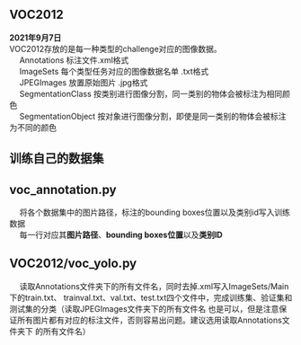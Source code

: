 VOC2012
---

**2021年9月7日**  
VOC2012存放的是每一种类型的challenge对应的图像数据。  
&emsp; Annotations 标注文件.xml格式  
&emsp; ImageSets 每个类型任务对应的图像数据名单 .txt格式  
&emsp; JPEGImages 放置原始图片 .jpg格式  
&emsp; SegmentationClass 按类别进行图像分割，同一类别的物体会被标注为相同颜色  
&emsp; SegmentationObject 按对象进行图像分割，即使是同一类别的物体会被标注为不同的颜色


训练自己的数据集
---
## voc_annotation.py
&emsp; 将各个数据集中的图片路径，标注的bounding boxes位置以及类别id写入训练数据  
&emsp; 每一行对应其**图片路径**、**bounding boxes位置**以及**类别ID**

## VOC2012/voc_yolo.py
&emsp; 读取Annotations文件夹下的所有文件名，同时去掉.xml写入ImageSets/Main下的train.txt、
trainval.txt、val.txt、test.txt四个文件中，完成训练集、验证集和测试集的分类（读取JPEGImages文件夹下的所有文件名
也是可以，但是注意保证所有图片都有对应的标注文件，否则容易出问题。建议选用读取Annotations文件夹下
的所有文件名）
